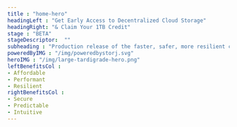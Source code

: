 ```yaml
---
title : "home-hero"
headingLeft : "Get Early Access to Decentralized Cloud Storage"
headingRight: "& Claim Your 1TB Credit"
stage : "BETA"
stageDescriptor:  ""
subheading : "Production release of the faster, safer, more resilient cloud is coming soon. Join thousands of developers already experiencing enterprise-grade decentralized cloud storage ahead of production launch."
poweredByIMG : "/img/poweredbystorj.svg"
heroIMG : "/img/large-tardigrade-hero.png"
leftBenefitsCol :
- Affordable
- Performant
- Resilient
rightBenefitsCol :
- Secure
- Predictable
- Intuitive
---
```

